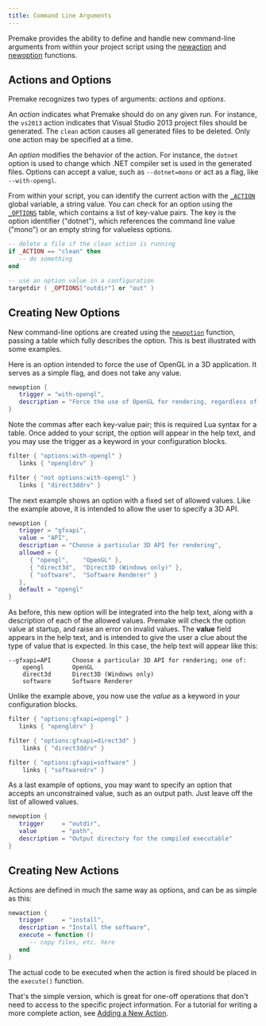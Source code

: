 ```yaml
---
title: Command Line Arguments
---
```


Premake provides the ability to define and handle new command-line arguments from within your project script using the [newaction](newaction.md) and [newoption](newoption.md) functions.

## Actions and Options

Premake recognizes two types of arguments: _actions_ and _options_.

An _action_ indicates what Premake should do on any given run. For instance, the `vs2013` action indicates that Visual Studio 2013 project files should be generated. The `clean` action causes all generated files to be deleted. Only one action may be specified at a time.

An _option_ modifies the behavior of the action. For instance, the `dotnet` option is used to change which .NET compiler set is used in the generated files. Options can accept a value, such as `--dotnet=mono` or act as a flag, like `--with-opengl`.

From within your script, you can identify the current action with the [`_ACTION`](globals/premake_ACTION.md) global variable, a string value. You can check for an option using the [`_OPTIONS`](globals/premake_OPTIONS.md) table, which contains a list of key-value pairs. The key is the option identifier ("dotnet"), which references the command line value ("mono") or an empty string for valueless options.

```lua
-- delete a file if the clean action is running
if _ACTION == "clean" then
   -- do something
end

-- use an option value in a configuration
targetdir ( _OPTIONS["outdir"] or "out" )
```

## Creating New Options

New command-line options are created using the [`newoption`](newoption.md) function, passing a table which fully describes the option. This is best illustrated with some examples.

Here is an option intended to force the use of OpenGL in a 3D application. It serves as a simple flag, and does not take any value.

```lua
newoption {
   trigger = "with-opengl",
   description = "Force the use of OpenGL for rendering, regardless of platform"
}
```

Note the commas after each key-value pair; this is required Lua syntax for a table. Once added to your script, the option will appear in the help text, and you may use the trigger as a keyword in your configuration blocks.

```lua
filter { "options:with-opengl" }
   links { "opengldrv" }

filter { "not options:with-opengl" }
   links { "direct3ddrv" }
```

The next example shows an option with a fixed set of allowed values. Like the example above, it is intended to allow the user to specify a 3D API.

```lua
newoption {
   trigger = "gfxapi",
   value = "API",
   description = "Choose a particular 3D API for rendering",
   allowed = {
      { "opengl",    "OpenGL" },
      { "direct3d",  "Direct3D (Windows only)" },
      { "software",  "Software Renderer" }
   },
   default = "opengl"
}
```

As before, this new option will be integrated into the help text, along with a description of each of the allowed values. Premake will check the option value at startup, and raise an error on invalid values. The <b>value</b> field appears in the help text, and is intended to give the user a clue about the type of value that is expected. In this case, the help text will appear like this:

```
--gfxapi=API      Choose a particular 3D API for rendering; one of:
	opengl        OpenGL
	direct3d      Direct3D (Windows only)
	software      Software Renderer
```

Unlike the example above, you now use the _value_ as a keyword in your configuration blocks.

```lua
filter { "options:gfxapi=opengl" }
   links { "opengldrv" }

filter { "options:gfxapi=direct3d" }
    links { "direct3ddrv" }

filter { "options:gfxapi=software" }
    links { "softwaredrv" }
```

As a last example of options, you may want to specify an option that accepts an unconstrained value, such as an output path. Just leave off the list of allowed values.

```lua
newoption {
   trigger     = "outdir",
   value       = "path",
   description = "Output directory for the compiled executable"
}
```


## Creating New Actions

Actions are defined in much the same way as options, and can be as simple as this:

```lua
newaction {
   trigger     = "install",
   description = "Install the software",
   execute = function ()
      -- copy files, etc. here
   end
}
```

The actual code to be executed when the action is fired should be placed in the `execute()` function.

That's the simple version, which is great for one-off operations that don't need to access to the specific project information. For a tutorial for writing a more complete action, see [Adding a New Action](Adding-New-Action.md).

